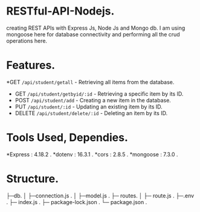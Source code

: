 # RESTful-API-Nodejs.
 creating REST APIs with Express Js, Node Js and Mongo db.
 I am using mongoose here for database connectivity and performing all the crud operations here.

# Features.
  *GET `/api/student/getall` - Retrieving all items from the database.
 * GET `/api/student/getbyid/:id` - Retrieving a specific item by its ID.
 * POST `/api/student/add` - Creating a new item in the database.
 * PUT `/api/student/:id` - Updating an existing item by its ID.
 * DELETE `/api/student/delete/:id` - Deleting an item by its ID.
	
# Tools Used, Dependies.
*Express : 4.18.2 .
*dotenv : 16.3.1 .
*cors : 2.8.5 .
*mongoose : 7.3.0 .

# Structure.
├─db.
│ ├─connection.js .
│ ├─model.js .
├─ routes.
│  ├─ route.js .
├─.env .
├─ index.js .
├─ package-lock.json .
└─ package.json .




